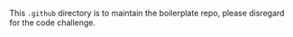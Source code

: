 This `.github` directory is to maintain the boilerplate repo, please disregard for the code challenge.